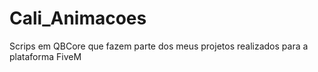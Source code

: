 # Cali_Animacoes
Scrips em QBCore que fazem parte dos meus projetos realizados para a plataforma FiveM

